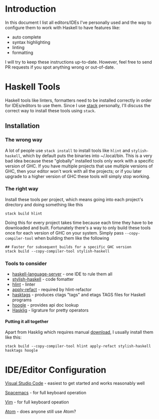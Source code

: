 # Introduction
In this document I list all editors/IDEs I've personally used and the way to configure them to work with Haskell to have features like:
* auto complete
* syntax highlighting
* linting
* formatting

I will try to keep these instructions up-to-date. However, feel free to send PR requests if you spot anything wrong or out-of-date.

# Haskell Tools
Haskell tools like linters, formatters need to be installed correctly in order for IDEs/editors to use them. Since I use [stack](https://docs.haskellstack.org/en/stable/README/) personally, I'll discuss the correct way to install these tools using `stack`.

## Installation

### The wrong way
A lot of people use `stack install` to install tools like `hlint` and `stylish-haskell`, which by default puts the binaries into ~/.local/bin. This is a very bad idea because these "globally" installed tools only work with a specific version of GHC. If you have multiple projects that use multiple versions of GHC, then your editor won't work with all the projects; or if you later upgrade to a higher version of GHC these tools will simply stop working.

### The right way
Install these tools per project, which means going into each project's directory and doing something like this
```shell
stack build hlint
```
Doing this for every project takes time because each time they have to be downloaded and built. Fortunately there's a way to only build these tools once for each version of GHC on your system. Simply pass `--copy-compiler-tool` when building them like the following
```shell
## Faster for subsequent builds for a specific GHC version
stack build --copy-compiler-tool stylish-haskell
```

### Tools to consider
* [haskell-language-server] - one IDE to rule them all
* [stylish-haskell] - code fomatter
* [hlint] - linter
* [apply-refact] - required by hlint-refactor
* [hasktags] - produces ctags "tags" and etags TAGS files for Haskell programs
* [hoogle] - provides api doc lookup
* [Hasklig] - ligrature for pretty operators

#### Putting it all together
Apart from Hasklig which requires manual [download](https://github.com/i-tu/Hasklig), I usually install them like this:
```shell
stack build --copy-compiler-tool hlint apply-refact stylish-haskell hasktags hoogle
```

# IDE/Editor Configuration

[Visual Studio Code](vscode.md) - easiest to get started and works reasonably well

[Spacemacs](spacemacs.md) - for full keyboard operation

[Vim](vim.md) - for full keyboard opeation

[Atom](atom.md) - does anyone still use Atom?

[apply-refact]: https://github.com/mpickering/apply-refact
[haskell-language-server]: https://github.com/haskell/haskell-language-server
[Hasklig]: https://github.com/i-tu/Hasklig
[hasktags]: https://github.com/MarcWeber/hasktags
[hlint]: https://github.com/ndmitchell/hlint
[hoogle]: https://github.com/ndmitchell/hoogle
[stylish-haskell]: https://github.com/haskell/stylish-haskell
